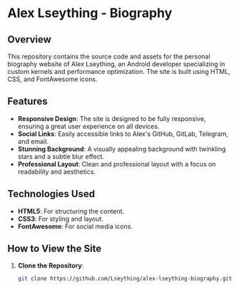 # Alex Lseything - Biography

## Overview

This repository contains the source code and assets for the personal biography website of Alex Lseything, an Android developer specializing in custom kernels and performance optimization. The site is built using HTML, CSS, and FontAwesome icons.

## Features

- **Responsive Design**: The site is designed to be fully responsive, ensuring a great user experience on all devices.
- **Social Links**: Easily accessible links to Alex's GitHub, GitLab, Telegram, and email.
- **Stunning Background**: A visually appealing background with twinkling stars and a subtle blur effect.
- **Professional Layout**: Clean and professional layout with a focus on readability and aesthetics.

## Technologies Used

- **HTML5**: For structuring the content.
- **CSS3**: For styling and layout.
- **FontAwesome**: For social media icons.

## How to View the Site

1. **Clone the Repository**:
   ```bash
   git clone https://github.com/Lseything/alex-lseything-biography.git
